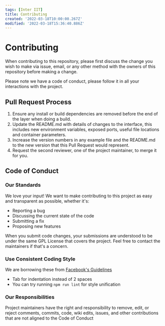 ```yaml
---
tags: [Inter IIT]
title: Contributing
created: '2022-03-18T10:00:00.267Z'
modified: '2022-03-18T15:36:40.886Z'
---
```


# Contributing

When contributing to this repository, please first discuss the change you wish to make via issue,
email, or any other method with the owners of this repository before making a change. 

Please note we have a code of conduct, please follow it in all your interactions with the project.

## Pull Request Process

1. Ensure any install or build dependencies are removed before the end of the layer when doing a 
   build.
2. Update the README.md with details of changes to the interface, this includes new environment 
   variables, exposed ports, useful file locations and container parameters.
3. Increase the version numbers in any example file and the README.md to the new version that this
   Pull Request would represent.
4. Request the second reviewer, one of the project maintainer, to merge it for you.

## Code of Conduct

### Our Standards

We love your input! We want to make contributing to this project as easy and transparent as possible, whether it's:

- Reporting a bug
- Discussing the current state of the code
- Submitting a fix
- Proposing new features

When you submit code changes, your submissions are understood to be under the same GPL License that covers the project. Feel free to contact the maintainers if that's a concern.

### Use Consistent Coding Style

We are borrowing these from [Facebook's Guidelines](https://github.com/facebook/draft-js/blob/a9316a723f9e918afde44dea68b5f9f39b7d9b00/CONTRIBUTING.md)

* Tab for indentation instead of 2 spaces
* You can try running `npm run lint` for style unification

### Our Responsibilities

Project maintainers have the right and responsibility to remove, edit, or
reject comments, commits, code, wiki edits, issues, and other contributions
that are not aligned to the Code of Conduct

